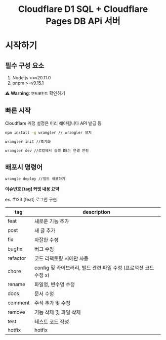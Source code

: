 <h1 align="center">Cloudflare D1 SQL + Cloudflare Pages DB APi 서버</h1>

# 시작하기

## 필수 구성 요소

1. Node.js >=v20.11.0
2. pnpm >=v9.15.1

⚠️ **Warning**: `엔드포인트` 확인하기

## 빠른 시작

Cloudflare 계정 설정은 미리 해야됩니다
API 발급 등

```sh
npm install -g wrangler // wrangler 설치
```

```sh
wrangler init //초기화
```

```sh
wrangler dev //로컬에서 실행 DB는 연결 안됨
```

## 배포시 명령어

```sh
wrangle deploy //빌드 배포하기
```

**이슈번호 [tag] 커밋 내용 요약**

ex. #123 [feat] 로그인 구현

| tag      | description                                                      |
| -------- | ---------------------------------------------------------------- |
| feat     | 새로운 기능 추가                                                 |
| post     | 새 글 추가                                                       |
| fix      | 자잘한 수정                                                      |
| bugfix   | 버그 수정                                                        |
| refactor | 코드 리팩토링 시에만 사용                                        |
| chore    | config 및 라이브러리, 빌드 관련 파일 수정 (프로덕션 코드 수정 x) |
| rename   | 파일명, 변수명 수정                                              |
| docs     | 문서 수정                                                        |
| comment  | 주석 추가 및 수정                                                |
| remove   | 기능 삭제 및 파일 삭제                                           |
| test     | 테스트 코드 작성                                                 |
| hotfix   | hotfix                                                           |
